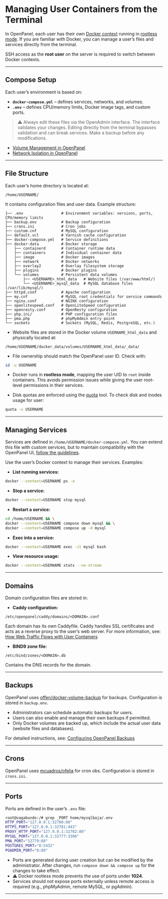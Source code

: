 # Managing User Containers from the Terminal

In OpenPanel, each user has their own [Docker context](https://docs.docker.com/engine/manage-resources/contexts/) running in [rootless mode](https://docs.docker.com/engine/security/rootless/). If you are familiar with Docker, you can manage a user’s files and services directly from the terminal.

SSH access as the **root user** on the server is required to switch between Docker contexts.

---

## Compose Setup

Each user’s environment is based on:

* **`docker-compose.yml`** – defines services, networks, and volumes.
* **`.env`** – defines CPU/memory limits, Docker image tags, and custom ports.

> ⚠️ Always edit these files via the OpenAdmin interface. The interface validates your changes. Editing directly from the terminal bypasses validation and can break services. Make a backup before any modifications.

* [Volume Management in OpenPanel](/docs/articles/docker/volume-management-openpanel/)
* [Network Isolation in OpenPanel](/docs/articles/docker/network-isolation-openpanel/)

---

## File Structure

Each user’s home directory is located at:

```
/home/USERNAME/
```

It contains configuration files and user data. Example structure:

```
├── .env                 # Environment variables: versions, ports, CPU/memory limits
├── backup.env           # Backup configuration
├── crons.ini            # Cron jobs
├── custom.cnf           # MySQL configuration
├── default.vcl          # Varnish cache configuration
├── docker-compose.yml   # Service definitions
├── docker-data          # Docker storage
│   ├── containerd       # Container runtime data
│   ├── containers       # Individual container data
│   ├── image            # Docker images
│   ├── network          # Docker networks
│   ├── overlay2         # Overlay filesystem storage
│   ├── plugins          # Docker plugins
│   └── volumes          # Persistent data volumes
│       ├── <USERNAME>_html_data   # Website files (/var/www/html/)
│       └── <USERNAME>_mysql_data  # MySQL database files (/var/lib/mysql/)
├── httpd.conf           # Apache configuration
├── my.cnf               # MySQL root credentials for service commands
├── nginx.conf           # NGINX configuration
├── openlitespeed.conf   # OpenLiteSpeed configuration
├── openresty.conf       # OpenResty configuration
├── php.ini/             # PHP configuration files
├── pma.php              # phpMyAdmin entry point
└── sockets              # Sockets (MySQL, Redis, PostgreSQL, etc.)
```

* Website files are stored in the Docker volume `USERNAME_html_data` and physically located at:

```
/home/USERNAME/docker_data/volumes/USERNAME_html_data/_data/
```

* File ownership should match the OpenPanel user ID. Check with:

```bash
id -u USERNAME
```

* Docker runs in **rootless mode**, mapping the user UID to `root` inside containers. This avoids permission issues while giving the user root-level permissions in their services.

* Disk quotas are enforced using the [quota](https://linux.die.net/man/2/quotactl) tool. To check disk and inodes usage for user:

```bash
quota -u USERNAME
```

---

## Managing Services

Services are defined in `/home/USERNAME/docker-compose.yml`. You can extend this file with custom services, but to maintain compatibility with the OpenPanel UI, [follow the guidelines](#).

Use the user’s Docker context to manage their services. Examples:

* **List running services:**

```bash
docker --context=USERNAME ps -a
```

* **Stop a service:**

```bash
docker --context=USERNAME stop mysql
```

* **Restart a service:**

```bash
cd /home/USERNAME && \
docker --context=USERNAME compose down mysql && \
docker --context=USERNAME compose up -d mysql
```

* **Exec into a service:**

```bash
docker --context=USERNAME exec -it mysql bash
```

* **View resource usage:**

```bash
docker --context=USERNAME stats --no-stream
```

---

## Domains

Domain configuration files are stored in:

* **Caddy configuration:**
```
/etc/openpanel/caddy/domains/<DOMAIN>.conf
```

Each domain has its own Caddyfile. Caddy handles SSL certificates and acts as a reverse proxy to the user’s web server.
For more information, see: [How Web Traffic Flows with User Containers](https://openpanel.com/docs/articles/docker/how-traffic-flows-in-openpanel/)


* **BIND9 zone file:**
```
/etc/bind/zones/<DOMAIN>.db
```
Contains the DNS records for the domain.

---

## Backups

OpenPanel uses [offen/docker-volume-backup](https://offen.github.io/docker-volume-backup/) for backups. Configuration is stored in `backup.env`.

* Administrators can schedule automatic backups for users.
* Users can also enable and manage their own backups if permitted.
* Only Docker volumes are backed up, which include the actual user data (website files and databases).

For detailed instructions, see: [Configuring OpenPanel Backups](/docs/articles/backups/configuring-backups)

---

## Crons

OpenPanel uses [mcuadros/ofelia](https://github.com/mcuadros/ofelia) for cron obs. Configuration is stored in `crons.ini`.

---

## Ports

Ports are defined in the user’s `.env` file:

```bash
root@vagabundo:/# grep _PORT home/mysqlbaja/.env 
HTTP_PORT="127.0.0.1:32780:80"
HTTPS_PORT="127.0.0.1:32781:443"
PROXY_HTTP_PORT="127.0.0.1:32782:80" 
MYSQL_PORT="127.0.0.1:32777:3306"
PMA_PORT="32779:80"
POSTGRES_PORT="0:5432"
PGADMIN_PORT="0:80"
```

* Ports are generated during user creation but can be modified by the administrator. After changes, run `compose down && compose up` for the changes to take effect.
* ⚠️ Docker rootless mode prevents the use of ports under **1024**.
* Services should not expose ports externally unless remote access is required (e.g., phpMyAdmin, remote MySQL, or pgAdmin).

---
